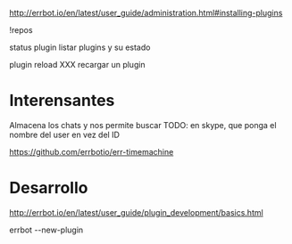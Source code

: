 http://errbot.io/en/latest/user_guide/administration.html#installing-plugins

!repos

status plugin
  listar plugins y su estado

plugin reload XXX
  recargar un plugin


# Interensantes

Almacena los chats y nos permite buscar
TODO: en skype, que ponga el nombre del user en vez del ID

https://github.com/errbotio/err-timemachine



# Desarrollo
http://errbot.io/en/latest/user_guide/plugin_development/basics.html

errbot --new-plugin
